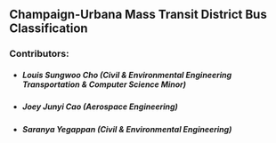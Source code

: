 ## Champaign-Urbana Mass Transit District Bus Classification

### Contributors:
- ##### Louis Sungwoo Cho (Civil & Environmental Engineering Transportation & Computer Science Minor)
- ##### Joey Junyi Cao (Aerospace Engineering)
- ##### Saranya Yegappan (Civil & Environmental Engineering)

